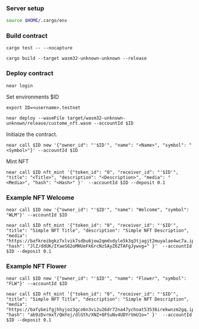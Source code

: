 ### Server setup

```sh
source $HOME/.cargo/env
```

### Build contract

```
cargo test -- --nocapture
```

```
cargo build --target wasm32-unknown-unknown --release
```

### Deploy contract

```
near login
```

Set environments $ID

```
export ID=<username>.testnet
```

```
near deploy --wasmFile target/wasm32-unknown-unknown/release/custome_nft.wasm --accountId $ID
```

Initiaize the contract.

```
near call $ID new '{"owner_id": "'$ID'", "name": "<Name>", "symbol": "<Symbol>"}' --accountId $ID
```

Mint NFT

```
near call $ID nft_mint '{"token_id": "0", "receiver_id": "'$ID'", "title": "<Title>", "description": "<Description>", "media": "<Media>", "hash": "<Hash>" }'  --accountId $ID --deposit 0.1
```


### Example NFT Welcome

```
near call $ID new '{"owner_id": "'$ID'", "name": "Welcome", "symbol": "WLM"}' --accountId $ID
```

```
near call $ID nft_mint '{"token_id": "0", "receiver_id": "'$ID'", "title": "Simple NFT Title", "description": "Simple NFT Description", "media": "https://bafkreibgkz7xlvik7sdbu6jow2qmdvdyle5k3q3tjagjt2muyalae4wc7a.ipfs.nftstorage.link/", "hash": "JlZ/ddUK/IYaeS62oMHUeFk6rcNzSAyZ6ZTAFgJywvg=" }'  --accountId $ID --deposit 0.1
```

### Example NFT Flower

```
near call $ID new '{"owner_id": "'$ID'", "name": "Flower", "symbol": "FLW"}' --accountId $ID
```

```
near call $ID nft_mint '{"token_id": "0", "receiver_id": "'$ID'", "title": "Simple NFT Title", "description": "Simple NFT Description", "media": "https://bafybeifgjhhyjoz3gco6n3vi2u26dr72na47ychoat53536irekwnzm2gq.ipfs.nftstorage.link/", "hash": "ab9zDvrmxT/QmYej/dlGth/XNZ+8FSuNv4UDYrVmU1o=" }'  --accountId $ID --deposit 0.1
```